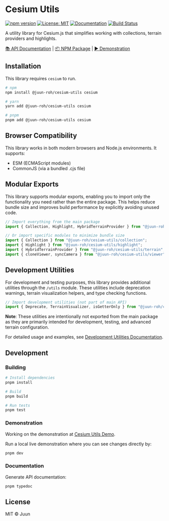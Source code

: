 # Cesium Utils

[![npm version](https://img.shields.io/npm/v/@juun-roh/cesium-utils.svg)](https://www.npmjs.com/package/@juun-roh/cesium-utils)
[![License: MIT](https://img.shields.io/badge/License-MIT-yellow.svg)](https://opensource.org/licenses/MIT)
[![Documentation](https://img.shields.io/badge/docs-typedoc-blue)](https://juunie-roh.github.io/cesium-utils/)
[![Build Status](https://img.shields.io/github/actions/workflow/status/juunie-roh/cesium-utils/release-and-publish.yml)](https://github.com/juunie-roh/cesium-utils/actions)

A utility library for Cesium.js that simplifies working with collections, terrain providers and highlights.

[📚 API Documentation](https://juunie-roh.github.io/cesium-utils/) | [📦 NPM Package](https://www.npmjs.com/package/@juun-roh/cesium-utils) | [▶️ Demonstration](https://juun.vercel.app/cesium-utils)

## Installation

This library requires `cesium` to run.

```bash
# npm
npm install @juun-roh/cesium-utils cesium

# yarn
yarn add @juun-roh/cesium-utils cesium

# pnpm
pnpm add @juun-roh/cesium-utils cesium
```

## Browser Compatibility

This library works in both modern browsers and Node.js environments. It supports:

* ESM (ECMAScript modules)
* CommonJS (via a bundled .cjs file)

## Modular Exports

This library supports modular exports, enabling you to import only the functionality you need rather than the entire package. This helps reduce bundle size and improves build performance by explicitly avoiding unused code.

```typescript
// Import everything from the main package
import { Collection, Highlight, HybridTerrainProvider } from "@juun-roh/cesium-utils";

// Or import specific modules to minimize bundle size
import { Collection } from "@juun-roh/cesium-utils/collection";
import { Highlight } from "@juun-roh/cesium-utils/highlight";
import { HybridTerrainProvider } from "@juun-roh/cesium-utils/terrain";
import { cloneViewer, syncCamera } from "@juun-roh/cesium-utils/viewer";
```

## Development Utilities

For development and testing purposes, this library provides additional utilities through the `/utils` module. These utilities include deprecation warnings, terrain visualization helpers, and type checking functions.

```typescript
// Import development utilities (not part of main API)
import { Deprecate, TerrainVisualizer, isGetterOnly } from "@juun-roh/cesium-utils/utils";
```

**Note**: These utilities are intentionally not exported from the main package as they are primarily intended for development, testing, and advanced terrain configuration.

For detailed usage and examples, see [Development Utilities Documentation](src/dev/README.md).

## Development

### Building

```bash
# Install dependencies
pnpm install

# Build
pnpm build

# Run tests
pnpm test
```

### Demonstration

Working on the demonstration at [Cesium Utils Demo](https://juun.vercel.app/cesium-utils).

Run a local live demonstration where you can see changes directly by:

```bash
pnpm dev
```

### Documentation

Generate API documentation:

```bash
pnpm typedoc
```

## License

MIT © Juun
